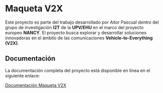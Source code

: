 # Maqueta V2X

Este proyecto es parte del trabajo desarrollado por Aitor Pascual dentro del grupo de investigación **I2T** de la **UPV/EHU** en el marco del proyecto europeo **NANCY**. El proyecto busca explorar y desarrollar soluciones innovadoras en el ámbito de las comunicaciones **Vehicle-to-Everything (V2X)**.

## Documentación

La documentación completa del proyecto está disponible en línea en el siguiente enlace:

[Documentación Maqueta V2X](https://apascual053.github.io/I2T-ModelV2X-Docs/)
